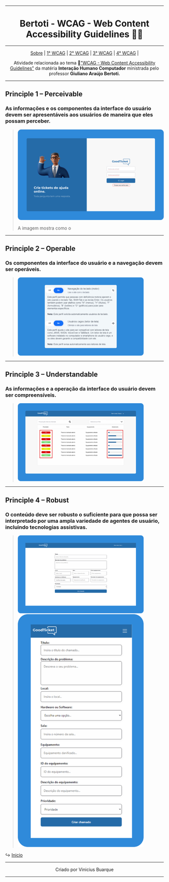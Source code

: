 <div align='center' id='top'>

---
# Bertoti - WCAG - Web Content Accessibility Guidelines 👨‍💻

---
<p>
    <a href="#sobre">Sobre</a> | 
    <a href="#1">1° WCAG</a> | 
    <a href="#2">2° WCAG</a> | 
    <a href="#3">3° WCAG</a> |
    <a href="#4">4° WCAG</a> |
</p> 

<span id='sobre'>

Atividade relacionada ao tema 🔗["WCAG - Web Content Accessibility Guidelines"](https://www.w3.org/WAI/WCAG21/quickref/) da matéria **Interação Humano Computador** ministrada pelo professor **Giuliano Araújo Bertoti.**

</div>

---

<div id="1">

## Principle 1 – Perceivable

### As informações e os componentes da interface do usuário devem ser apresentáveis ​​aos usuários de maneira que eles possam perceber.

> <img heigh="800px" width="800px" src ="https://github.com/vbuarque/bertoti/blob/main/IHC/images/wcag-1.svg">
>
> A imagem mostra como o 
</div>

---

<div id="2">

## Principle 2 – Operable

### Os componentes da interface do usuário e a navegação devem ser operáveis.

> <img heigh="400px" width="400px" src ="https://github.com/vbuarque/bertoti/blob/main/IHC/images/wcag-2.svg">
>
>

</div>

---

<div id="3">

## Principle 3 – Understandable

### As informações e a operação da interface do usuário devem ser compreensíveis.

> <img heigh="400px" width="400px" src ="https://github.com/vbuarque/bertoti/blob/main/IHC/images/wcag-3.svg">
>
>

</div>

---

<div id="4">

## Principle 4 – Robust

### O conteúdo deve ser robusto o suficiente para que possa ser interpretado por uma ampla variedade de agentes de usuário, incluindo tecnologias assistivas.

> <img heigh="400px" width="400px" src ="https://github.com/vbuarque/bertoti/blob/main/IHC/images/wcag-4.svg">
>
> <br />
>
> <img heigh="400px" width="400px" src ="https://github.com/vbuarque/bertoti/blob/main/IHC/images/wcag-4_2.svg">
>

</div>

↪️ [Inicio](#top)

---

<div align='center'>
    <p>Criado por Vinicius Buarque</p>
</div>

---
